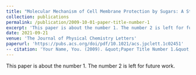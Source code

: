 ```yaml
---
title: "Molecular Mechanism of Cell Membrane Protection by Sugars: A Study of Interfacial H-Bond Networks"
collection: publications
permalink: /publication/2009-10-01-paper-title-number-1
excerpt: 'This paper is about the number 1. The number 2 is left for future work.'
date: 2021-09-21
venue: 'The Journal of Physical Chemistry Letters'
paperurl: 'https://pubs.acs.org/doi/pdf/10.1021/acs.jpclett.1c02451'
-- citation: 'Your Name, You. (2009). &quot;Paper Title Number 1.&quot; <i>Journal 1</i>. 1(1).'
---
```

This paper is about the number 1. The number 2 is left for future work.

<!--- 
Comments 
[Download paper here](http://academicpages.github.io/files/paper1.pdf)
Recommended citation: Your Name, You. (2009). "Paper Title Number 1." <i>Journal 1</i>. 1(1).
--->
